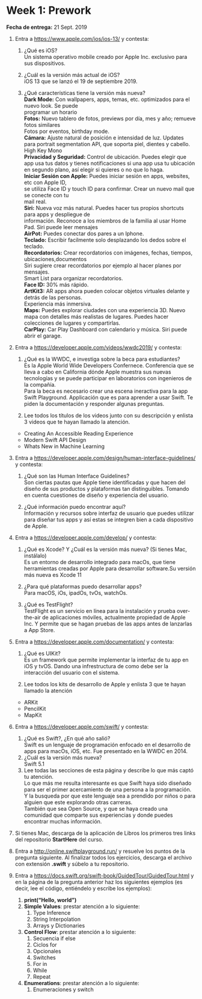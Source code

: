 # Week 1: Prework

**Fecha de entrega:** 21 Sept. 2019 

1. Entra a https://www.apple.com/ios/ios-13/ y contesta:
   1. ¿Qué es iOS?  
   Un sistema operativo mobile creado por Apple Inc. exclusivo para sus dispositivos.

   2. ¿Cuál es la versión más actual de iOS?  
   iOS 13 que se lanzó el 19 de septiembre 2019.

   3. ¿Qué características tiene la versión más nueva?  
   **Dark Mode:** Con wallpapers, apps, temas, etc. optimizados para el nuevo look. Se puede  
    programar un horario  
   **Fotos:**  Nuevo tablero de fotos, previews por día, mes y año; remueve fotos similares  
   Fotos por eventos, birthday mode.  
   **Cámara:** Ajuste natural de posición e intensidad de luz. Updates para portrait segmentation  API, que soporta piel, dientes y cabello. High Key Mono  
   **Privacidad y Seguridad:** Control de ubicación. Puedes elegir que app usa tus datos y tienes  notificaciones si una app usa tu ubicación en segundo plano, así elegir si quieres o no que lo haga.  
   **Iniciar Sesión con Apple:** Puedes iniciar sesión en apps, websites, etc con Apple ID,  
   se utiliza Face ID y touch ID para confirmar. Crear un nuevo mail que se conecte con tu  
   mail real.  
   **Siri:** Nueva voz más natural. Puedes hacer tus propios shortcuts para apps y despliegue de  
   información. Reconoce a los miembros de la familia al usar Home Pad. Siri puede leer mensajes  
   **AirPot:** Puedes conectar dos pares a un Iphone.  
   **Teclado:** Escribir facilmente solo desplazando los dedos sobre el teclado.  
   **Recordatorios:** Crear recordatorios con imágenes, fechas, tiempos, ubicaciones,documentos  
   Siri sugiere crear recordatorios por ejemplo al hacer planes por mensajes.  
   Smart List para organizar recordatorios.  
   **Face ID:** 30% más rápido.  
   **ArtKit3:** AR apps ahora pueden colocar objetos virtuales delante y detrás de las personas.  
   Experiencia más inmersiva.  
   **Maps:** Puedes explorar ciudades con una experiencia 3D. Nuevo mapa con detalles más realistas de lugares. Puedes hacer colecciones de lugares y compartirlas.  
   **CarPlay:** Car Play Dashboard con calendario y música. Siri puede abrir el garage.

2. Entra a https://developer.apple.com/videos/wwdc2019/ y contesta: 
   1. ¿Qué es la WWDC, e investiga sobre la beca para estudiantes?  
   Es la Apple World Wide Developers Confernece. Conferencia que se lleva a cabo en California dónde Apple muestra sus nuevas tecnologías y se puede participar en laboratorios con ingenieros de la compañía.  
   Para la beca es necesario crear una escena ineractiva para la app Swift Playground. Applicación que es para aprender a usar Swift. Te piden la documentación y responder algunas preguntas.  

   2. Lee todos los títulos de los videos junto con su descripción y enlista 3 videos que te hayan llamado la atención.  
   * Creating An Accessible Reading Experience  
   * Modern Swift API Design
   * Whats New in Machine Learning  

3. Entra a https://developer.apple.com/design/human-interface-guidelines/ y contesta: 
   1. ¿Qué son las Human Interface Guidelines?  
   Son ciertas pautas que Apple tiene identificadas y que hacen del diseño de sus productos y plataformas tan distinguibles. Tomando en cuenta cuestiones de diseño y experiencia del usuario.  

   2. ¿Qué información puedo encontrar aquí?  
   Información y recursos sobre interfaz de usuario que puedes utilizar para diseñar tus apps y así estas se integren bien a cada dispositivo de Apple. 
4. Entra a https://developer.apple.com/develop/ y contesta: 
   1. ¿Qué es Xcode? Y ¿Cuál es la versión más nueva? (Si tienes Mac, instálalo)  
   Es un entorno de desarrollo integrado para macOs, que tiene herramientas creadas por Apple  para desarrollar software.Su versión más nueva es Xcode 11  

   2. ¿Para qué plataformas puedo desarrollar apps?  
   Para macOS, iOs, ipadOs, tvOs, watchOs.
   3. ¿Qué es TestFlight?  
   TestFlight es un servicio en línea para la instalación y prueba over-the-air de aplicaciones móviles, actualmente propiedad de Apple Inc. Y permite que se hagan pruebas de las apps antes de lanzarlas a App Store.

5. Entra a https://developer.apple.com/documentation/ y contesta: 
   1. ¿Qué es UIKit?  
   Es un framework que permite implementar la interfaz de tu app en iOS y tvOS. Dando una infrestructura de como debe ser la interacción del usuario con el sistema.  

   2. Lee todos los kits de desarrollo de Apple y enlista 3 que te hayan llamado la atención  
   * ARKit
   * PencilKit  
   * MapKit
6. Entra a https://developer.apple.com/swift/ y contesta: 
   1. ¿Qué es Swift?, ¿En qué año salió?  
   Swift es un lenguaje de programación enfocado en el desarrollo de apps para macOs, iOS, etc. Fue presentado en la WWDC en 2014. 
   2. ¿Cuál es la versión más nueva?  
   Swift 5.1
   3. Lee todas las secciones de esta página y describe lo que más captó tu atención.  
   Lo que más me resulta interesante es que Swift haya sido diseñado para ser el primer acercamiento de una persona a la programación. Y la busqueda por que este lenguaje sea a prendido por niños o para alguien que este explorando otras carreras.  
   También que sea Open Source, y que se haya creado una comunidad que comparte sus experiencias y donde puedes encontrar muchas información.    
7. Si tienes Mac, descarga de la aplicación de Libros los primeros tres links del repositorio **StartHere** del curso. 
8. Entra a http://online.swiftplayground.run/ y resuelve los puntos de la pregunta siguiente. Al finalizar todos los ejercicios, descarga el archivo con extensión **.swift** y súbelo a tu repositorio.
9. Entra a https://docs.swift.org/swift-book/GuidedTour/GuidedTour.html y en la página de la pregunta anterior haz los siguientes ejemplos (es decir, lee el código, entiéndelo y escribe los ejemplos): 
   1. **print(“Hello, world”)** 
   2. **Simple Values**: prestar atención a lo siguiente: 
      1. Type Inference 
      2. String Interpolation
      3. Arrays y Dictionaries 
   3. **Control Flow**: prestar atención a lo siguiente:
      1. Secuencia if else 
      2. Ciclos for 
      3. Opcionales 
      4. Switches 
      5. For in 
      6. While 
      7. Repeat
   4. **Enumerations**: prestar atención a lo siguiente:
      1. Enumeraciones y switch 
